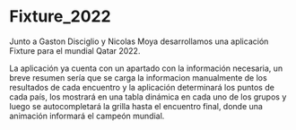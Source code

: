 # Fixture_2022
Junto a Gaston Disciglio y Nicolas Moya desarrollamos una aplicación Fixture para el mundial Qatar 2022. 

La aplicación ya cuenta con un apartado con la información necesaria, un breve resumen sería que se carga la informacion manualmente de los resultados de cada encuentro y la aplicación determinará los puntos de cada país, los mostrará en una tabla dinámica en cada uno de los grupos y luego se autocompletará la grilla hasta el encuentro final, donde una animación informará el campeón mundial.
